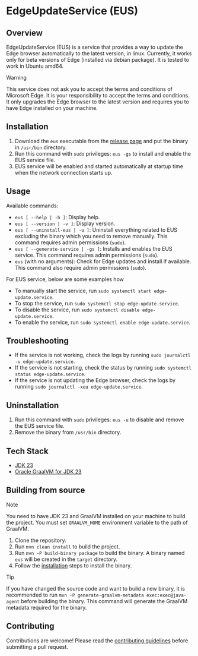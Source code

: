 # EdgeUpdateService (EUS)

## Overview

EdgeUpdateService (EUS) is a service that provides a way to update the Edge browser automatically to the latest version, in linux.
Currently, it works only for beta versions of Edge (installed via debian package). It is tested to work in Ubuntu amd64.

> [!WARNING]
> This service does not ask you to accept the terms and conditions of Microsoft Edge. It is your responsibility to accept the terms and conditions.
> It only upgrades the Edge browser to the latest version and requires you to have Edge installed on your machine.

## Installation

1. Download the `eus` executable from the [release page](https://github.com/SaptarshiSarkar12/EdgeUpdateService/releases/latest) and put the binary in `/usr/bin` directory.
2. Run this command with `sudo` privileges: `eus -gs` to install and enable the EUS service file.
3. EUS service will be enabled and started automatically at startup time when the network connection starts up.

## Usage

Available commands:
- `eus [ --help | -h ]`: Display help.
- `eus [ --version | -v ]`: Display version.
- `eus [ --uninstall-eus | -u ]`: Uninstall everything related to EUS excluding the binary which you need to remove manually. This command requires admin permissions (`sudo`).
- `eus [ --generate-service | -gs ]`: Installs and enables the EUS service. This command requires admin permissions (`sudo`).
- `eus` (with no arguments): Check for Edge updates and install if available. This command also require admin permissions (`sudo`).

For EUS service, below are some examples how
- To manually start the service, run `sudo systemctl start edge-update.service`.
- To stop the service, run `sudo systemctl stop edge-update.service`.
- To disable the service, run `sudo systemctl disable edge-update.service`.
- To enable the service, run `sudo systemctl enable edge-update.service`.

## Troubleshooting

- If the service is not working, check the logs by running `sudo journalctl -u edge-update.service`.
- If the service is not starting, check the status by running `sudo systemctl status edge-update.service`.
- If the service is not updating the Edge browser, check the logs by running `sudo journalctl -xeu edge-update.service`.

## Uninstallation

1. Run this command with `sudo` privileges: `eus -u` to disable and remove the EUS service file.
2. Remove the binary from `/usr/bin` directory.

## Tech Stack

- [JDK 23](https://www.oracle.com/java/technologies/downloads/#java23)
- [Oracle GraalVM for JDK 23](https://www.graalvm.org/)

## Building from source

> [!NOTE]
> You need to have JDK 23 and GraalVM installed on your machine to build the project.
> You must set `GRAALVM_HOME` environment variable to the path of GraalVM.

1. Clone the repository.
2. Run `mvn clean install` to build the project.
3. Run `mvn -P build-binary package` to build the binary. A binary named `eus` will be created in the `target` directory.
4. Follow the [installation](#installation) steps to install the binary.

> [!TIP]
> If you have changed the source code and want to build a new binary, it is recommended to run `mvn -P generate-graalvm-metadata exec:exec@java-agent` before building the binary.
> This command will generate the GraalVM metadata required for the binary.

## Contributing

Contributions are welcome! Please read the [contributing guidelines](CONTRIBUTING.md) before submitting a pull request.
